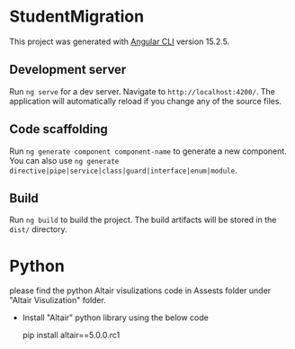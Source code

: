 # StudentMigration

This project was generated with [Angular CLI](https://github.com/angular/angular-cli) version 15.2.5.

## Development server

Run `ng serve` for a dev server. Navigate to `http://localhost:4200/`. The application will automatically reload if you change any of the source files.

## Code scaffolding

Run `ng generate component component-name` to generate a new component. You can also use `ng generate directive|pipe|service|class|guard|interface|enum|module`.

## Build

Run `ng build` to build the project. The build artifacts will be stored in the `dist/` directory.

# Python

please find the python Altair visulizations code in Assests folder under "Altair Visulization" folder.

- Install "Altair" python library using the below code

  pip install altair==5.0.0.rc1
